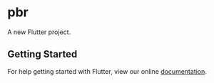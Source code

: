 # pbr

A new Flutter project.

## Getting Started

For help getting started with Flutter, view our online
[documentation](https://flutter.io/).
